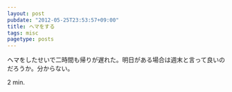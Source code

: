 ```yaml
---
layout: post
pubdate: "2012-05-25T23:53:57+09:00"
title: ヘマをする
tags: misc
pagetype: posts
---
```

ヘマをしたせいで二時間も帰りが遅れた。明日がある場合は週末と言って良いのだろうか。分からない。

2 min.
